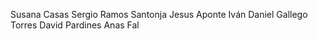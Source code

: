 Susana Casas
Sergio Ramos Santonja
Jesus Aponte
Iván Daniel Gallego Torres
David Pardines
Anas Fal

